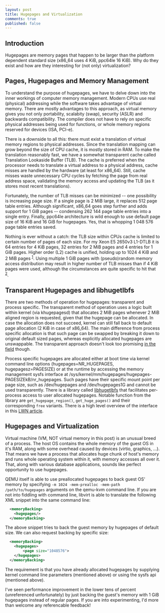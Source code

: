 ```yaml
---
layout: post
title: Hugepages and Virtualization
comments: true
published: false
---
```


## Introduction
Hugepages are memory pages that happen to be larger than the platform dependent standard size (x86_64 uses 4 KiB, ppc64le 16 KiB). Why do they exist and how are they interesting for (not only) virtualization?

<!--more-->

## Pages, Hugepages and Memory Management

To understand the purpose of hugepages, we have to delve down into the inner workings of computer memory management. Modern CPUs use real (physical) addressing while the software takes advantage of virtual memory. There are mostly advantages to this approach, as virtual memory gives you not only portability, scalabity (swap), security (ASLR) and backwards compatibility. The compiler does not have to rely on specific physical addresses being used for functions, or whole memory regions reserved for devices (ISA, PCI-e). 

There is a downside to all this: there must exist a translation of virtual memory regions to physical addresses. Since the translation mapping can grow beyond the size of CPU cache, it is mostly stored in RAM. To make the translation reasonably fast, we have a somewhat transparent cache called Translation Lookaside Buffer (TLB). The cache is preferred when the processor needs to translate a virtual address to a physical address, cache misses are handled by the hardware (at least for x86_64). Still, cache misses waste unnecessary CPU cycles by fetching the page from real address space, validating the memory access and updating the TLB (as it stores most recent translations).

Fortunately, the number of TLB misses can be minimized -- one possibility is increasing page size. If a single page is 2 MiB large, it replaces 512 page table entries. Although significant, x86_64 goes step further and adds support for 1 GiB pages -- condensing 262 144 page table entries into a single entry. Finally, ppc64le architecture is wild enough to use default page size of 16 KiB and 16 GiB for hugepages. Yes, that is whopping 1 048 576 page table entries saved.

Nothing is ever without a catch: the TLB size within CPUs cache is limited to certain number of pages of each size. For my Xeon E5 2650v3 L1-DTLB it is 64 entries for 4 KiB pages, 32 entries for 2 MiB pages and 4 entries for 1 GiB pages. Higher order (L2) cache is unified, holding up to 1024 4 KiB and 2 MiB pages <sup>[1]</sup>. Using multiple 1 GiB pages with (pseudo)random memory access distribution may result in higher number of TLB misses than if 4 KiB pages were used, although the circumstances are quite specific to hit that <sup>[2]</sup>.

## Transparent Hugepages and libhugetlbfs

There are two methods of operation for hugepages: transparent and process specific. The transparent method of operation uses a logic built within kernel (via khugepagesd) that allocates 2 MiB pages whenever 2 MiB aligned region is requested, given that the hugepage can be allocated. In case the allocation does not succeed, kernel can still fall back to default page allocation (2 KiB in case of x86_64). The main difference from process specific allocation is that such page can be swapped by breaking it down to original default sized pages, whereas explicitly allocated hugepages are unswappable. The transparent approach doesn't look too promising [in the field](https://www.perforce.com/blog/tales-field-taming-transparent-huge-pages-linux) though.

Process specific hugepages are allocated either at boot time via kernel command line options (hugepages=NR_HUGEPAGES, hugepagesz=PAGESIZE) or at the runtime by accessing the memory management sysfs interface at /sys/kernel/mm/hugepages/hugepages-PAGESIZEkB/nr_hugepages. Such pages have their specific mount point per page size, such as /dev/hugepages and /dev/hugepages1G and cannot be used transparently. There is a library called [libhugetlbfs](https://github.com/libhugetlbfs/libhugetlbfs) that facilitates per-process access to user allocated hugepages. Notable function from the library are `get_hugepage_region()`, `get_huge_pages()` and their corresponding `free` variants. There is a high level overview of the interface in this [LWN article](https://lwn.net/Articles/375096/).

## Hugepages and Virtualization

Virtual machine (VM, NOT virtual memory in this post) is an unusual breed of a process. The host OS contains the whole memory of the guest OS in it's RAM, along with some overhead caused by devices (virtio, graphics, ...). That means we have a process that allocates huge chunk of host's memory and runs whole operating system within it, with memory accesses all over it. That, along with various database applications, sounds like perfect opportunity to use hugepages.

QEMU itself is able to use preallocated hugepages to back guest OS' memory by specifying `-m 1024 -mem-prealloc -mem-path /path/to/hugepages` arguments on the qemu-kvm command line. If you are not into fiddling with command line, libvirt is able to translate the following XML snippet into the same command line:

```xml
  <memoryBacking>
    <hugepages/>
  </memoryBacking>
```

The above snippet tries to back the guest memory by hugepages of default size. We can also request backing by specific size:

```xml
  <memoryBacking>
    <hugepages>
        <page size="1048576">
    </hugepages>
  </memoryBacking>
```

The requirement is that you have already allocated hugepages by supplying kernel command line parameters (mentioned above) or using the sysfs api (mentioned above).

I've seen performance improvement in the lower tens of percent (unreferenced unfortunately) by just backing the guest's memory with 1 GiB hugepages instead of regular pages. If you are into experimenting, I'd more than welcome any referencable feedback!

[1]: http://repnop.org/pd/slides/PD_Haswell_Architecture.pdf
[2]: https://www.pvk.ca/Blog/2014/02/18/how-bad-can-1gb-pages-be/
